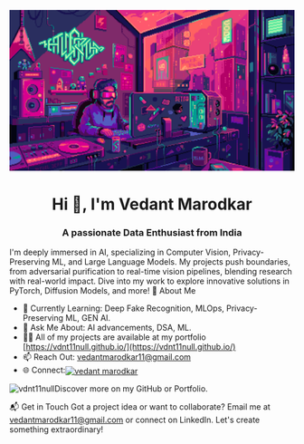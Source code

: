![MasterHead](https://github.com/VDNT11NULL/VDNT11NULL/raw/main/github-ppic.gif)

<h1 align="center">Hi 👋, I'm Vedant Marodkar</h1>
<h3 align="center">A passionate Data Enthusiast from India</h3>


I'm deeply immersed in AI, specializing in Computer Vision, Privacy-Preserving ML, and Large Language Models.
My projects push boundaries, from adversarial purification to real-time vision pipelines, blending research with real-world impact.
Dive into my work to explore innovative solutions in PyTorch, Diffusion Models, and more!
🌟 About Me

- 🌱 Currently Learning: Deep Fake Recognition, MLOps, Privacy-Preserving ML, GEN AI.
- 💬 Ask Me About: AI advancements, DSA, ML.
- 👨‍💻 All of my projects are available at my portfolio [https://vdnt11null.github.io/](https://vdnt11null.github.io/)
- 📫 Reach Out: vedantmarodkar11@gmail.com
- 🌐 Connect:<a href="https://www.linkedin.com/in/vedant-marodkar-0b142b254/" target="blank"><img align="center" src="https://raw.githubusercontent.com/rahuldkjain/github-profile-readme-generator/master/src/images/icons/Social/linked-in-alt.svg" alt="vedant marodkar" height="30" width="40" /></a>

<p><img align="left" src="https://github-readme-stats.vercel.app/api/top-langs?username=vdnt11null&show_icons=true&locale=en&layout=compact" alt="vdnt11null" /></p>

Discover more on my GitHub or Portfolio.

📬 Get in Touch
Got a project idea or want to collaborate? Email me at vedantmarodkar11@gmail.com or connect on LinkedIn. Let's create something extraordinary!
